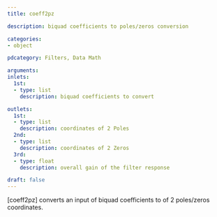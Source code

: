 ```yaml
---
title: coeff2pz

description: biquad coefficients to poles/zeros conversion

categories:
- object

pdcategory: Filters, Data Math

arguments:
inlets:
  1st:
  - type: list
    description: biquad coefficients to convert

outlets:
  1st:
  - type: list
    description: coordinates of 2 Poles
  2nd:
  - type: list
    description: coordinates of 2 Zeros
  3rd:
  - type: float
    description: overall gain of the filter response

draft: false
---
```


[coeff2pz] converts an input of biquad coefficients to of 2 poles/zeros coordinates.
